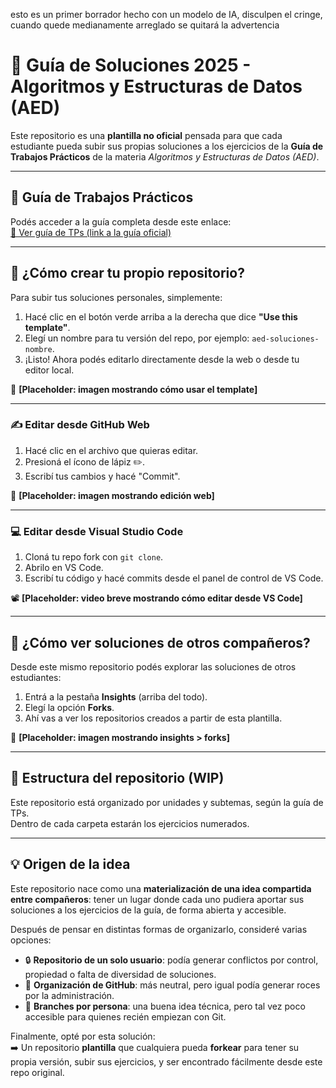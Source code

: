 esto es un primer borrador hecho con un modelo de IA, disculpen el cringe, cuando quede medianamente arreglado se quitará la advertencia

# 📘 Guía de Soluciones 2025 - Algoritmos y Estructuras de Datos (AED)

Este repositorio es una **plantilla no oficial** pensada para que cada estudiante pueda subir sus propias soluciones a los ejercicios de la **Guía de Trabajos Prácticos** de la materia *Algoritmos y Estructuras de Datos (AED)*.

---

## 🔗 Guía de Trabajos Prácticos

Podés acceder a la guía completa desde este enlace:  
[📄 Ver guía de TPs (link a la guía oficial)](https://TU-LINK-AQUI.com)

---

## 🚀 ¿Cómo crear tu propio repositorio?

Para subir tus soluciones personales, simplemente:

1. Hacé clic en el botón verde arriba a la derecha que dice **"Use this template"**.
2. Elegí un nombre para tu versión del repo, por ejemplo: `aed-soluciones-nombre`.
3. ¡Listo! Ahora podés editarlo directamente desde la web o desde tu editor local.

📸 **[Placeholder: imagen mostrando cómo usar el template]**

---

### ✍️ Editar desde GitHub Web

1. Hacé clic en el archivo que quieras editar.
2. Presioná el ícono de lápiz ✏️.
3. Escribí tus cambios y hacé "Commit".

📸 **[Placeholder: imagen mostrando edición web]**

---

### 💻 Editar desde Visual Studio Code

1. Cloná tu repo fork con `git clone`.
2. Abrilo en VS Code.
3. Escribí tu código y hacé commits desde el panel de control de VS Code.

📽️ **[Placeholder: video breve mostrando cómo editar desde VS Code]**

---

## 🔎 ¿Cómo ver soluciones de otros compañeros?

Desde este mismo repositorio podés explorar las soluciones de otros estudiantes:

1. Entrá a la pestaña **Insights** (arriba del todo).
2. Elegí la opción **Forks**.
3. Ahí vas a ver los repositorios creados a partir de esta plantilla.

📸 **[Placeholder: imagen mostrando insights > forks]**

---

## 📁 Estructura del repositorio (WIP)

Este repositorio está organizado por unidades y subtemas, según la guía de TPs.  
Dentro de cada carpeta estarán los ejercicios numerados.

---

## 💡 Origen de la idea

Este repositorio nace como una **materialización de una idea compartida entre compañeros**: tener un lugar donde cada uno pudiera aportar sus soluciones a los ejercicios de la guía, de forma abierta y accesible.

Después de pensar en distintas formas de organizarlo, consideré varias opciones:

- 🔒 **Repositorio de un solo usuario**: podía generar conflictos por control, propiedad o falta de diversidad de soluciones.
- 🏢 **Organización de GitHub**: más neutral, pero igual podía generar roces por la administración.
- 🧪 **Branches por persona**: una buena idea técnica, pero tal vez poco accesible para quienes recién empiezan con Git.

Finalmente, opté por esta solución:  
➡️ Un repositorio **plantilla** que cualquiera pueda **forkear** para tener su propia versión, subir sus ejercicios, y ser encontrado fácilmente desde este repo original.


